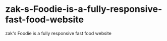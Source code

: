 # zak-s-Foodie-is-a-fully-responsive-fast-food-website
zak's Foodie is a fully responsive fast food website
